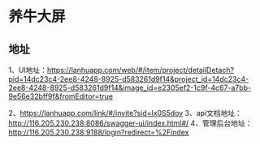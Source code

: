 # 养牛大屏

## 地址
1、UI地址：https://lanhuapp.com/web/#/item/project/detailDetach?pid=14dc23c4-2ee8-4248-8925-d583261d9f14&project_id=14dc23c4-2ee8-4248-8925-d583261d9f14&image_id=e2305ef2-1c9f-4c67-a7bb-9e56e32bff9f&fromEditor=true

2、https://lanhuapp.com/link/#/invite?sid=lx0S5dov
3、api文档地址：http://116.205.230.238:8086/swagger-ui/index.html#/
4、管理后台地址：http://116.205.230.238:9188/login?redirect=%2Findex